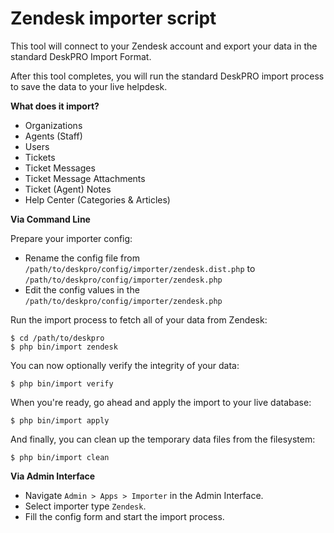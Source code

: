 Zendesk importer script
=======================

This tool will connect to your Zendesk account and export your data in the standard DeskPRO Import Format.

After this tool completes, you will run the standard DeskPRO import process to save the data to your live helpdesk.

**What does it import?**

* Organizations
* Agents (Staff)
* Users
* Tickets
* Ticket Messages
* Ticket Message Attachments
* Ticket (Agent) Notes
* Help Center (Categories & Articles)

**Via Command Line**

Prepare your importer config:

* Rename the config file from `/path/to/deskpro/config/importer/zendesk.dist.php` to `/path/to/deskpro/config/importer/zendesk.php`
* Edit the config values in the `/path/to/deskpro/config/importer/zendesk.php`

Run the import process to fetch all of your data from Zendesk:

    $ cd /path/to/deskpro
    $ php bin/import zendesk

You can now optionally verify the integrity of your data:

    $ php bin/import verify

When you're ready, go ahead and apply the import to your live database:

    $ php bin/import apply

And finally, you can clean up the temporary data files from the filesystem:

    $ php bin/import clean

**Via Admin Interface**

* Navigate `Admin > Apps > Importer` in the Admin Interface.
* Select importer type `Zendesk`.
* Fill the config form and start the import process.
